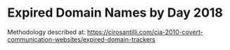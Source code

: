 # Expired Domain Names by Day 2018

Methodology described at: https://cirosantilli.com/cia-2010-covert-communication-websites/expired-domain-trackers